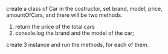 create a class of Car
in the costructor, set brand, model, price, amountOfCars,
and there will be two methods.
1) return the price of the total cars
2) console.log the brand and the model of the car;

create 3 instance and run the methods, for each of them.
